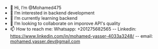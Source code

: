 - 👋 Hi, I’m @Mohamed475
- 👀 I’m interested in backend development
- 🌱 I’m currently learning backend 
- 💞️ I’m looking to collaborate on imporove API's quality
- 📫 How to reach me:
  Whatsapp: +201275682565 -- Linkedin: https://www.linkedin.com/in/mohamed-yasser-4033a3248/ -- email: mohamed.yasser.dev@gmail.com
  

<!---
Mohamed475/Mohamed475 is a ✨ special ✨ repository because its `README.md` (this file) appears on your GitHub profile.
You can click the Preview link to take a look at your changes.
--->
